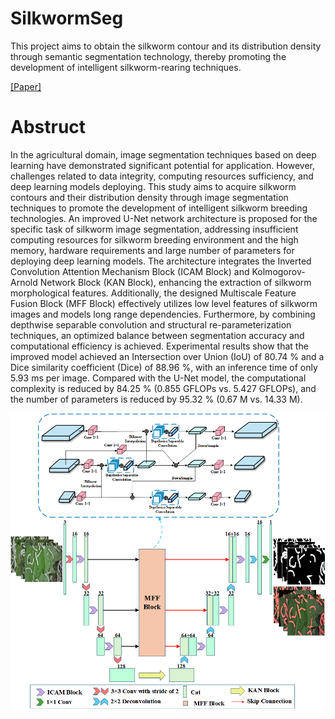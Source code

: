 # SilkwormSeg
This project aims to obtain the silkworm contour and its distribution density through semantic segmentation technology, thereby promoting the development of intelligent silkworm-rearing techniques.

[[Paper]](https://doi.org/10.1016/j.atech.2025.101274)

# Abstruct

In the agricultural domain, image segmentation techniques based on deep learning have demonstrated significant potential for application. However, challenges related to data integrity, computing resources sufficiency, and deep learning models deploying. This study aims to acquire silkworm contours and their distribution density through image segmentation techniques to promote the development of intelligent silkworm breeding technologies. An improved U-Net network architecture is proposed for the specific task of silkworm image segmentation, addressing insufficient computing resources for silkworm breeding environment and the high memory, hardware requirements and large number of parameters for deploying deep learning models. The architecture integrates the Inverted Convolution Attention Mechanism Block (ICAM Block) and Kolmogorov-Arnold Network Block (KAN Block), enhancing the extraction of silkworm morphological features. Additionally, the designed Multiscale Feature Fusion Block (MFF Block) effectively utilizes low level features of silkworm images and models long range dependencies. Furthermore, by combining depthwise separable convolution and structural re-parameterization techniques, an optimized balance between segmentation accuracy and computational efficiency is achieved. Experimental results show that the improved model achieved an Intersection over Union (IoU) of 80.74 % and a Dice similarity coefficient (Dice) of 88.96 %, with an inference time of only 5.93 ms per image. Compared with the U-Net model, the computational complexity is reduced by 84.25 % (0.855 GFLOPs vs. 5.427 GFLOPs), and the number of parameters is reduced by 95.32 % (0.67 M vs. 14.33 M).


![SilkwormSeg](SilkwormSeg.png)

